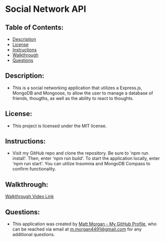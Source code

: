# Social Network API

## Table of Contents:
- [Description](#description)
- [License](#license)
- [Instructions](#instructions)
- [Walkthrough](#walkthrough)
- [Questions](#questions)


## Description:
- This is a social networking application that utilizes a Express.js, MongoDB and Mongoose, to allow the user to manage a database of friends, thougths, as well as the ability to react to thoughts.

  
## License:
- This project is licensed under the MIT license.


## Instructions:
- Visit my GitHub repo and clone the repository. Be sure to 'npm run install'. Then, enter 'npm run build'. To start the application locally, enter 'npm run start'. You can utilize Insomnia and MongoDB Compass to confirm functionality.


## Walkthrough:
[Walkthrough Video Link](https://drive.google.com/file/d/1VwPnaCBgwL93Xo8i_PodOm6J-fEPOl3M/view?usp=sharing)


## Questions:
- This application was created by [Matt Morgan - My GitHub Profile](https://github.com/morgan4491), who can be reached via email at m.morgan4491@gmail.com for any additional questions.
